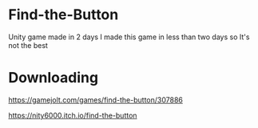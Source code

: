 # Find-the-Button
Unity game made in 2 days
I made this game in less than two days so It's not the best
# Downloading
https://gamejolt.com/games/find-the-button/307886

https://nity6000.itch.io/find-the-button
